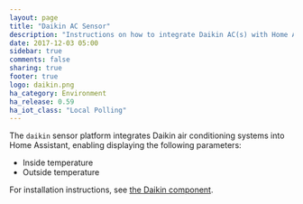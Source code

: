 ```yaml
---
layout: page
title: "Daikin AC Sensor"
description: "Instructions on how to integrate Daikin AC(s) with Home Assistant."
date: 2017-12-03 05:00
sidebar: true
comments: false
sharing: true
footer: true
logo: daikin.png
ha_category: Environment
ha_release: 0.59
ha_iot_class: "Local Polling"
---
```



The `daikin` sensor platform integrates Daikin air conditioning systems into Home Assistant, enabling displaying the following parameters:

- Inside temperature
- Outside temperature

For installation instructions, see [the Daikin component](/components/daikin/).
